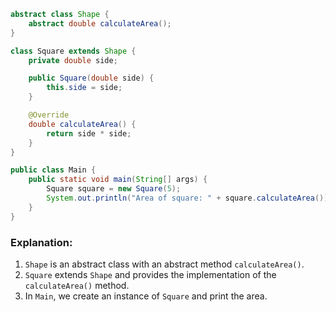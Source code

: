 

```java
abstract class Shape {
    abstract double calculateArea();
}

class Square extends Shape {
    private double side;

    public Square(double side) {
        this.side = side;
    }

    @Override
    double calculateArea() {
        return side * side;
    }
}

public class Main {
    public static void main(String[] args) {
        Square square = new Square(5);
        System.out.println("Area of square: " + square.calculateArea());
    }
}
```

### Explanation:
1. `Shape` is an abstract class with an abstract method `calculateArea()`.
2. `Square` extends `Shape` and provides the implementation of the `calculateArea()` method.
3. In `Main`, we create an instance of `Square` and print the area.
